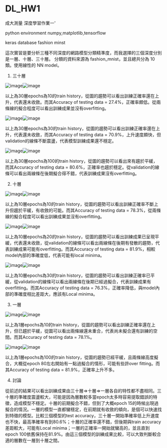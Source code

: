 # DL_HW1

成大測量 深度學習作業一'

python environment numpy,matplotlib,tensorflow

keras database fashion minst

這次實習是要分析三種不同深度的網路模型分類精準度，而我選擇的三個深度分別是一層、十層、三十層。
分類的資料來源為 fashion_mnist，並且總共分為 10 類。使用線性的 NN model。
1.  三十層

![image](https://user-images.githubusercontent.com/61956056/124768977-af459600-df6b-11eb-9f3a-f9aa6410a64c.png)![image](https://user-images.githubusercontent.com/61956056/124769000-b2d91d00-df6b-11eb-9504-7740c3fa6867.png)

以上為30層epochs為10的train history，從圖的趨勢可以看出訓練正確率還在上升，代表還未收斂。而其Accuracy of testing data = 27.4%，正確率頗低。從兩條線的擬合程度可以看出訓練成果並沒有overfitting。

![image](https://user-images.githubusercontent.com/61956056/124769133-cedcbe80-df6b-11eb-970c-ab3e55836a9f.png)![image](https://user-images.githubusercontent.com/61956056/124769160-d2704580-df6b-11eb-8678-7c0b5125705f.png)

以上為30層epochs為30的train history，從圖的趨勢可以看出訓練正確率還在上升，代表還未收斂，而其Accuracy of testing data = 70.9%，上升速度頗快，但validation的線條不斷震盪，代表模型訓練成果還不穩定。

![image](https://user-images.githubusercontent.com/61956056/124769288-ee73e700-df6b-11eb-9072-0fcb94949f7a.png)![image](https://user-images.githubusercontent.com/61956056/124769305-f16ed780-df6b-11eb-98da-c4dd1e72d69d.png)

以上為30層epochs為100的train history，從圖的趨勢可以看出來有趨於平緩，而其Accuracy of testing data = 80.6%，正確率也趨於穩定。從validation的線條可以看出兩線條在後期擬合得不錯，代表訓練成果沒有overfitting。

2.  十層

![image](https://user-images.githubusercontent.com/61956056/124769384-021f4d80-df6c-11eb-979a-ef2e2148ed93.png)![image](https://user-images.githubusercontent.com/61956056/124769408-064b6b00-df6c-11eb-8846-e85239165728.png)

以上為10層epochs為10的train history，從圖的趨勢可以看出訓練正確率不斷上升但趨於平緩，有收斂的可能。而其Accuracy of testing data = 78.3%，從兩條線的擬合程度可以看出訓練成果並沒有overfitting。

![image](https://user-images.githubusercontent.com/61956056/124769465-0ea3a600-df6c-11eb-8ac0-f4a02cca0088.png)![image](https://user-images.githubusercontent.com/61956056/124769482-119e9680-df6c-11eb-99e6-19a503222bf0.png)

以上為10層epochs為20的train history，從圖的趨勢可以看出訓練成果已呈現平緩，代表還未收斂，從validation的線條可以看出兩線條在後期有發散的趨勢，代表訓練成果可能有overfitting。而其Accuracy of testing data = 81.9%，相較model內部的準確度低，代表可能有local minima。

![image](https://user-images.githubusercontent.com/61956056/124769524-1c592b80-df6c-11eb-8d6f-669782a11c7c.png)![image](https://user-images.githubusercontent.com/61956056/124769541-20854900-df6c-11eb-9bea-e4947922509d.png)

以上為10層epochs為30的train history，從圖的趨勢可以看出訓練正確率已平緩，從validation的線條可以看出兩線條在後期已經過擬合，代表訓練成果有overfitting。而其Accuracy of testing data = 76.3%，正確率降低，與model內部的準確度相比差距大，應該有Local minima。

3.  一層

![image](https://user-images.githubusercontent.com/61956056/124769664-3abf2700-df6c-11eb-94d6-00313c1eee2a.png)![image](https://user-images.githubusercontent.com/61956056/124769676-3dba1780-df6c-11eb-8fdb-46c48dc5286b.png)

以上為1層epochs為10的train history，從圖的趨勢可以看出訓練正確率還在上升，但已趨於平緩，從圖可以看出兩條線還未重合，代表尚未擬合還有訓練的空間。而其Accuracy of testing data = 78.1%。

![image](https://user-images.githubusercontent.com/61956056/124769711-46125280-df6c-11eb-8ec9-5925d120813d.png)![image](https://user-images.githubusercontent.com/61956056/124769730-4b6f9d00-df6c-11eb-88f3-1514623be8e1.png)

以上為1層epochs為100的train history，從圖的趨勢已經平緩，且兩條線高度擬合，大概從epoch 80左右開始有一點過擬合的情形，可能有些許over fitting。而其Accuracy of testing data = 81.9%，正確率上升不多。

4.  討論

從前述的結果可以看出訓練成果由三十層=>十層=>一層各自的特性都不盡相同。三十層的準確度震盪較大，可能是因為層數較多當epoch太多時容易提取錯誤的特徵，造成模型不穩定。十層的前期擬合不錯，但到了大概epoch 15的時候出現過擬合的情況。一層的模型一直都蠻穩定，在前期就有收斂的傾向，是個可以快速找到特徵的模型。比較三個模型的test accuracy，三十層一開始準確率低上升速度也不快，最高準確率有到80.6%；十層的正確率還不錯，但後期與train accuracy差距較大，可能有Local minima；一層的正確率一開始就蠻高的，並且直到epoch 100依舊保持在81.9%。由這三個模型的訓練成果比較，可以大致判斷較合適的層數在一層到十層之間。







